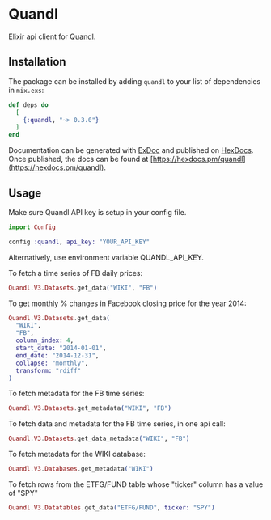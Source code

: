 # Quandl

Elixir api client for [Quandl](https://www.quandl.com/).

## Installation

The package can be installed by adding `quandl` to your list of dependencies in `mix.exs`:

```elixir
def deps do
  [
    {:quandl, "~> 0.3.0"}
  ]
end
```

Documentation can be generated with [ExDoc](https://github.com/elixir-lang/ex_doc)
and published on [HexDocs](https://hexdocs.pm). Once published, the docs can
be found at [https://hexdocs.pm/quandl](https://hexdocs.pm/quandl).

## Usage

Make sure Quandl API key is setup in your config file.

```elixir
import Config

config :quandl, api_key: "YOUR_API_KEY"
```

Alternatively, use environment variable QUANDL_API_KEY.

To fetch a time series of FB daily prices:

```elixir
Quandl.V3.Datasets.get_data("WIKI", "FB")
```

To get monthly % changes in Facebook closing price for the year 2014:
```elixir
Quandl.V3.Datasets.get_data(
  "WIKI",
  "FB",
  column_index: 4,
  start_date: "2014-01-01",
  end_date: "2014-12-31",
  collapse: "monthly",
  transform: "rdiff"
)
```

To fetch metadata for the FB time series:

```elixir
Quandl.V3.Datasets.get_metadata("WIKI", "FB")
```

To fetch data and metadata for the FB time series, in one api call:

```elixir
Quandl.V3.Datasets.get_data_metadata("WIKI", "FB")
```
To fetch metadata for the WIKI database:

```elixir
Quandl.V3.Databases.get_metadata("WIKI")
```

To fetch rows from the ETFG/FUND table whose "ticker" column has a value of "SPY"

```elixir
Quandl.V3.Datatables.get_data("ETFG/FUND", ticker: "SPY")
```

